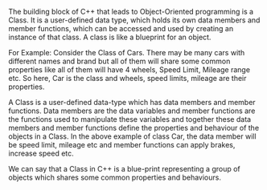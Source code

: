 The building block of C++ that leads to Object-Oriented programming is a Class.
It is a user-defined data type, which holds its own data members and member functions, which can be accessed and used by creating an instance of that class. 
A class is like a blueprint for an object.

For Example: Consider the Class of Cars. There may be many cars with different names and brand but all of them will share some common properties like all of them will have 4 wheels, Speed Limit, Mileage range etc. So here, Car is the class and wheels, speed limits, mileage are their properties.

  A Class is a user-defined data-type which has data members and member functions.
  Data members are the data variables and member functions are the functions used to manipulate these variables and together these data members and member functions define the properties and behaviour of the objects in a Class.
  In the above example of class Car, the data member will be speed limit, mileage etc and member functions can apply brakes, increase speed etc.

We can say that a Class in C++ is a blue-print representing a group of objects which shares some common properties and behaviours.
